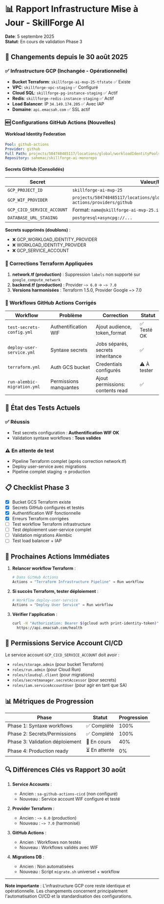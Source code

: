 # 📊 Rapport Infrastructure Mise à Jour - SkillForge AI
**Date**: 5 septembre 2025  
**Statut**: En cours de validation Phase 3

## 🔄 Changements depuis le 30 août 2025

### ✅ Infrastructure GCP (Inchangée - Opérationnelle)
- **Bucket Terraform**: `skillforge-ai-mvp-25-tfstate` ✅ Existe
- **VPC**: `skillforge-vpc-staging` ✅ Configuré
- **Cloud SQL**: `skillforge-pg-instance-staging` ✅ Actif
- **Redis**: `skillforge-redis-instance-staging` ✅ Actif
- **Load Balancer**: IP `34.149.174.205` ✅ Avec IAP
- **Domaine**: `api.emacsah.com` ✅ SSL actif

### 🆕 Configurations GitHub Actions (Nouvelles)

#### **Workload Identity Federation**
```yaml
Pool: github-actions
Provider: github
Full Path: projects/584748485117/locations/global/workloadIdentityPools/github-actions/providers/github
Repository: sahemac/skillforge-ai-monorepo
```

#### **Secrets GitHub (Consolidés)**
| Secret | Valeur/Format | Statut |
|--------|---------------|--------|
| `GCP_PROJECT_ID` | `skillforge-ai-mvp-25` | ✅ |
| `GCP_WIF_PROVIDER` | `projects/584748485117/locations/global/workloadIdentityPools/github-actions/providers/github` | ✅ |
| `GCP_CICD_SERVICE_ACCOUNT` | Format: `name@skillforge-ai-mvp-25.iam.gserviceaccount.com` | ✅ |
| `DATABASE_URL_STAGING` | `postgresql+asyncpg://...` | ✅ |

**Secrets supprimés (doublons)** :
- ❌ GCP_WORKLOAD_IDENTITY_PROVIDER
- ❌ WORKLOAD_IDENTITY_PROVIDER  
- ❌ GCP_SERVICE_ACCOUNT

### 📝 Corrections Terraform Appliquées

1. **network.tf (production)** : Suppression `labels` non supporté sur `google_compute_network`
2. **backend.tf (production)** : Provider `~> 6.0` → `~> 7.0`
3. **Versions harmonisées** : Terraform 1.5.0, Provider Google ~> 7.0

### 🔧 Workflows GitHub Actions Corrigés

| Workflow | Problème | Correction | Statut |
|----------|----------|------------|--------|
| `test-secrets-config.yml` | Authentification WIF | Ajout audience, token_format | ✅ Testé OK |
| `deploy-user-service.yml` | Syntaxe secrets | Jobs séparés, secrets inheritance | ✅ |
| `terraform.yml` | Auth GCS bucket | Credentials configurés | ⚠️ À tester |
| `run-alembic-migration.yml` | Permissions manquantes | Ajout permissions: contents read | ✅ |

## 🚨 État des Tests Actuels

### ✅ Réussis
- Test secrets configuration : **Authentification WIF OK**
- Validation syntaxe workflows : **Tous valides**

### ⚠️ En attente de test
- Pipeline Terraform complet (après correction network.tf)
- Deploy user-service avec migrations
- Pipeline complet staging → production

## 📋 Checklist Phase 3

- [x] Bucket GCS Terraform existe
- [x] Secrets GitHub configurés et testés
- [x] Authentification WIF fonctionnelle
- [x] Erreurs Terraform corrigées
- [ ] Test workflow Terraform infrastructure
- [ ] Test déploiement user-service complet
- [ ] Validation migrations Alembic
- [ ] Test load balancer + IAP

## 🎯 Prochaines Actions Immédiates

1. **Relancer workflow Terraform** :
   ```bash
   # Dans GitHub Actions
   Actions → "Terraform Infrastructure Pipeline" → Run workflow
   ```

2. **Si succès Terraform, tester déploiement** :
   ```bash
   # Workflow deploy-user-service
   Actions → "Deploy User Service" → Run workflow
   ```

3. **Vérifier l'application** :
   ```bash
   curl -H "Authorization: Bearer $(gcloud auth print-identity-token)" \
     https://api.emacsah.com/health
   ```

## 🔐 Permissions Service Account CI/CD

Le service account `GCP_CICD_SERVICE_ACCOUNT` doit avoir :
- `roles/storage.admin` (pour bucket Terraform)
- `roles/run.admin` (pour Cloud Run)
- `roles/cloudsql.client` (pour migrations)
- `roles/secretmanager.secretAccessor` (pour secrets)
- `roles/iam.serviceAccountUser` (pour agir en tant que SA)

## 📊 Métriques de Progression

| Phase | Statut | Progression |
|-------|--------|-------------|
| Phase 1: Syntaxe workflows | ✅ Complété | 100% |
| Phase 2: Secrets/Permissions | ✅ Complété | 100% |
| Phase 3: Validation déploiement | 🔄 En cours | 40% |
| Phase 4: Production ready | ⏳ En attente | 0% |

## 🔍 Différences Clés vs Rapport 30 août

1. **Service Accounts** :
   - Ancien : `sa-github-actions-cicd` (non configuré)
   - Nouveau : Service account WIF configuré et testé

2. **Provider Terraform** :
   - Ancien : `~> 6.0` (production)
   - Nouveau : `~> 7.0` (harmonisé)

3. **GitHub Actions** :
   - Ancien : Workflows non testés
   - Nouveau : Workflows validés avec WIF

4. **Migrations DB** :
   - Ancien : Non automatisées
   - Nouveau : Script `migrate.sh` universel + workflow

---

**Note importante** : L'infrastructure GCP core reste identique et opérationnelle. Les changements concernent principalement l'automatisation CI/CD et la standardisation des configurations.